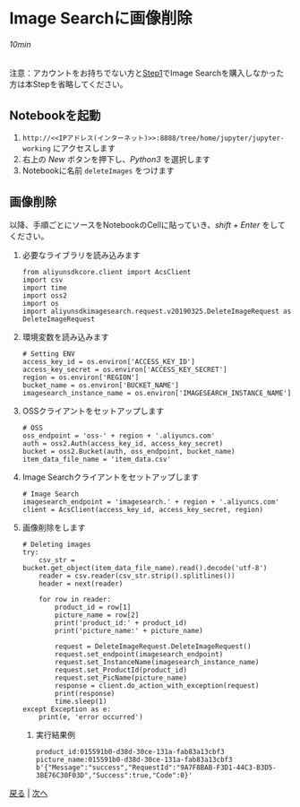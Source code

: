 # Image Searchに画像削除
###### 10min

注意：アカウントをお持ちでない方と[Step1](Step1.md)でImage Searchを購入しなかった方は本Stepを省略してください。

## Notebookを起動
1. `http://<<IPアドレス(インターネット)>>:8888/tree/home/jupyter/jupyter-working` にアクセスします
1. 右上の *New* ボタンを押下し、*Python3* を選択します
1. Notebookに名前 `deleteImages` をつけます

## 画像削除
以降、手順ごとにソースをNotebookのCellに貼っていき、*shift + Enter* をしてください。
1. 必要なライブラリを読み込みます
    ```
    from aliyunsdkcore.client import AcsClient
    import csv
    import time
    import oss2
    import os
    import aliyunsdkimagesearch.request.v20190325.DeleteImageRequest as DeleteImageRequest
    ```
1. 環境変数を読み込みます
    ```
    # Setting ENV
    access_key_id = os.environ['ACCESS_KEY_ID']
    access_key_secret = os.environ['ACCESS_KEY_SECRET']
    region = os.environ['REGION']
    bucket_name = os.environ['BUCKET_NAME']
    imagesearch_instance_name = os.environ['IMAGESEARCH_INSTANCE_NAME']
    ```
1. OSSクライアントをセットアップします
    ```
    # OSS
    oss_endpoint = 'oss-' + region + '.aliyuncs.com'
    auth = oss2.Auth(access_key_id, access_key_secret)
    bucket = oss2.Bucket(auth, oss_endpoint, bucket_name)
    item_data_file_name = 'item_data.csv'
    ```
1. Image Searchクライアントをセットアップします
    ```
    # Image Search
    imagesearch_endpoint = 'imagesearch.' + region + '.aliyuncs.com'
    client = AcsClient(access_key_id, access_key_secret, region)
    ```
1. 画像削除をします
    ```
    # Deleting images
    try:
        csv_str = bucket.get_object(item_data_file_name).read().decode('utf-8')
        reader = csv.reader(csv_str.strip().splitlines())
        header = next(reader)

        for row in reader:
            product_id = row[1]
            picture_name = row[2]
            print('product_id:' + product_id)
            print('picture_name:' + picture_name)

            request = DeleteImageRequest.DeleteImageRequest()
            request.set_endpoint(imagesearch_endpoint)
            request.set_InstanceName(imagesearch_instance_name)
            request.set_ProductId(product_id)
            request.set_PicName(picture_name)
            response = client.do_action_with_exception(request)
            print(response)
            time.sleep(1)
    except Exception as e:
        print(e, 'error occurred')
    ```
    1. 実行結果例
        ```
        product_id:015591b0-d38d-30ce-131a-fab83a13cbf3
        picture_name:015591b0-d38d-30ce-131a-fab83a13cbf3
        b'{"Message":"success","RequestId":"9A7F8BAB-F3D1-44C3-B3D5-3BE76C30F03D","Success":true,"Code":0}'
        ```


[戻る](Step9.md) | [次へ](Step11.md)
